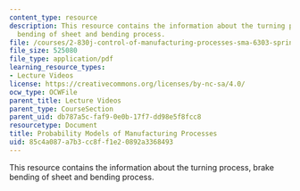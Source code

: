```yaml
---
content_type: resource
description: This resource contains the information about the turning process, brake
  bending of sheet and bending process.
file: /courses/2-830j-control-of-manufacturing-processes-sma-6303-spring-2008/85c4a087a7b3cc8ff1e20892a3368493_lecture4.pdf
file_size: 525080
file_type: application/pdf
learning_resource_types:
- Lecture Videos
license: https://creativecommons.org/licenses/by-nc-sa/4.0/
ocw_type: OCWFile
parent_title: Lecture Videos
parent_type: CourseSection
parent_uid: db787a5c-faf9-0e0b-17f7-dd98e5f8fcc8
resourcetype: Document
title: Probability Models of Manufacturing Processes
uid: 85c4a087-a7b3-cc8f-f1e2-0892a3368493
---
```

This resource contains the information about the turning process, brake bending of sheet and bending process.